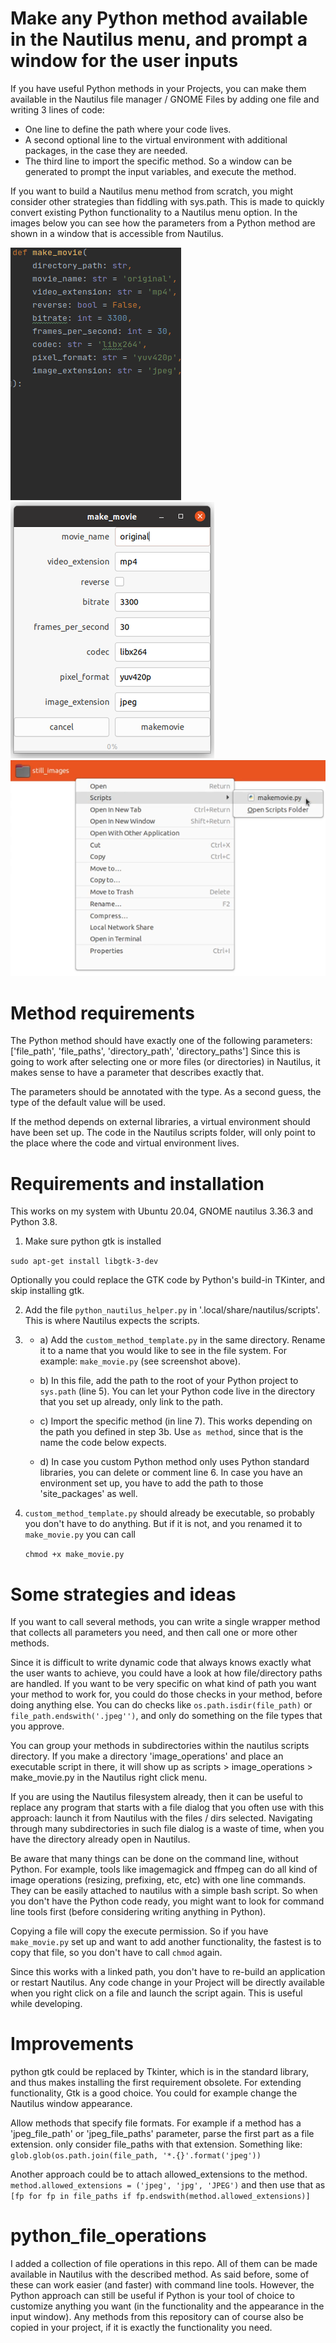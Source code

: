 Make any Python method available in the Nautilus menu, and prompt a window for the user inputs
==============================================================================================

If you have useful Python methods in your Projects, you can make them available in the 
Nautilus file manager / GNOME Files by adding one file and writing 3 lines of code: 
- One line to define the path where your code lives.
- A second optional line to the virtual environment with additional packages, in the case they are needed.
- The third line to import the specific method. So a window can be generated to prompt the input variables, and execute the method.

If you want to build a Nautilus menu method from scratch, you might consider other strategies than fiddling with sys.path.
This is made to quickly convert existing Python functionality to a Nautilus menu option. 
In the images below you can see how the parameters from a Python method are shown in a window that is accessible from Nautilus. 

![Python method code](code.png)
![Gtk window](gtk_window.png)
![Screenshot of Nautilus menu](nautilus_menu.png)

Method requirements
===================
The Python method should have exactly one of the following parameters: 
['file_path', 'file_paths', 'directory_path', 'directory_paths']
Since this is going to work after selecting one or more files (or directories) in Nautilus, it makes sense to have
a parameter that describes exactly that.

The parameters should be annotated with the type. As a second guess, the type of the default value will be used.

If the method depends on external libraries, a virtual environment should have been set up.
The code in the Nautilus scripts folder, will only point to the place where the code and virtual environment lives.


Requirements and installation
=============================
This works on my system with Ubuntu 20.04, GNOME nautilus 3.36.3 and Python 3.8.

1) Make sure python gtk is installed

```sudo apt-get install libgtk-3-dev```

Optionally you could replace the GTK code by Python's build-in TKinter, and skip installing gtk.

2) Add the file ```python_nautilus_helper.py``` in '.local/share/nautilus/scripts'. This is where Nautilus expects the scripts.

3) 
   * a) Add the ```custom_method_template.py``` in the same directory. Rename it to a name that you would like to see in the file system.
   For example: ```make_movie.py``` (see screenshot above).
   
   * b) In this file, add the path to the root of your Python project to ```sys.path``` (line 5). 
You can let your Python code live in the directory that you set up already, only link to the path.

   * c) Import the specific method (in line 7). This works depending on the path you defined in step 3b.
Use ```as method```, since that is the name the code below expects.
   
   * d) In case you custom Python method only uses Python standard libraries, you can delete or comment line 6. 
   In case you have an environment set up, you have to add the path to those 'site_packages' as well.
   
4) ```custom_method_template.py``` should already be executable, so probably you don't have to do anything. 
   But if it is not, and you renamed it to ```make_movie.py``` you can call

   ```chmod +x make_movie.py```
   

Some strategies and ideas
=========================
If you want to call several methods, you can write a single wrapper method that collects all parameters you need, and then call one or more other methods.

Since it is difficult to write dynamic code that always knows exactly what the user wants to achieve, you could have a look at how file/directory paths are handled.
If you want to be very specific on what kind of path you want your method to work for, you could do those checks in your method, before doing anything else.
You can do checks like ```os.path.isdir(file_path)``` or ```file_path.endswith('.jpeg'')```, and only do something on the file types that you approve.

You can group your methods in subdirectories within the nautilus scripts directory. If you make a directory 'image_operations' and place an executable script in there, it will show up as  scripts > image_operations > make_movie.py in the Nautilus right click menu.

If you are using the Nautilus filesystem already, then it can be useful to replace any program that starts with a file dialog that you often use with this approach: launch it from Nautilus with the files / dirs selected.
Navigating through many subdirectories in such file dialog is a waste of time, when you have the directory already open in Nautilus.

Be aware that many things can be done on the command line, without Python. 
For example, tools like imagemagick and ffmpeg can do all kind of image operations (resizing, prefixing, etc, etc) with one line commands. 
They can be easily attached to nautilus with a simple bash script. So when you don't have the Python code ready, you might want to look for command line tools first (before considering writing anything in Python).

Copying a file will copy the execute permission. So if you have ```make_movie.py``` set up and want to add another functionality, the fastest is to copy that file, so you don't have to call ```chmod``` again.

Since this works with a linked path, you don't have to re-build an application or restart Nautilus. 
Any code change in your Project will be directly available when you right click on a file and launch the script again. This is useful while developing. 


Improvements
============
python gtk could be replaced by Tkinter, which is in the standard library, and thus makes installing the first requirement obsolete.
For extending functionality, Gtk is a good choice. You could for example change the Nautilus window appearance.

Allow methods that specify file formats. 
For example if a method has a 'jpeg_file_path' or 'jpeg_file_paths' parameter, parse the first part as a file extension.
only consider file_paths with that extension. Something like:
```glob.glob(os.path.join(file_path, '*.{}'.format('jpeg'))```

Another approach could be to attach allowed_extensions to the method. ```method.allowed_extensions = ('jpeg', 'jpg', 'JPEG')```
and then use that as 
```[fp for fp in file_paths if fp.endswith(method.allowed_extensions)]```


python_file_operations
======================
I added a collection of file operations in this repo. All of them can be made available in Nautilus with the described method.
As said before, some of these can work easier (and faster) with command line tools. 
However, the Python approach can still be useful if Python is your tool of choice to customize anything you want (in the functionality and the appearance in the input window). 
Any methods from this repository can of course also be copied in your project, if it is exactly the functionality you need.  
